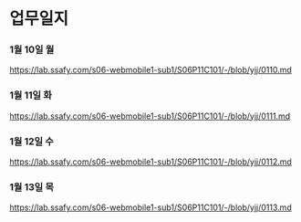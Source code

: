 # 업무일지

### 1월 10일 월
https://lab.ssafy.com/s06-webmobile1-sub1/S06P11C101/-/blob/yjj/0110.md

### 1월 11일 화
https://lab.ssafy.com/s06-webmobile1-sub1/S06P11C101/-/blob/yjj/0111.md

### 1월 12일 수
https://lab.ssafy.com/s06-webmobile1-sub1/S06P11C101/-/blob/yjj/0112.md

### 1월 13일 목
https://lab.ssafy.com/s06-webmobile1-sub1/S06P11C101/-/blob/yjj/0113.md
